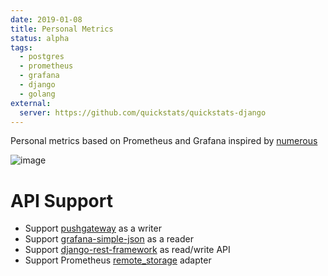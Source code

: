 ```yaml
---
date: 2019-01-08
title: Personal Metrics
status: alpha
tags:
  - postgres
  - prometheus
  - grafana
  - django
  - golang
external:
  server: https://github.com/quickstats/quickstats-django
---
```


Personal metrics based on Prometheus and Grafana inspired by [numerous]

![image](/images/personal-metrics.svg)

# API Support

- Support [pushgateway] as a writer
- Support [grafana-simple-json] as a reader
- Support [django-rest-framework] as read/write API
- Support Prometheus [remote_storage] adapter

[django-rest-framework]: https://www.django-rest-framework.org/
[grafana-simple-json]: https://github.com/grafana/simple-json-datasource
[numerous]: https://www.youtube.com/watch?v=c0A9hEUnAOM
[pushgateway]: https://github.com/prometheus/pushgateway
[remote_storage]: https://github.com/prometheus/prometheus/tree/main/documentation/examples/remote_storage/remote_storage_adapter
